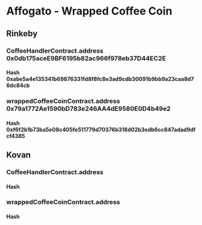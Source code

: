 # Affogato - Wrapped Coffee Coin

## Rinkeby

### CoffeeHandlerContract.address 0x0db175aceE9BF6195b82ac966f978eb37D44EC2E

#### Hash 0xabe5a4e135341b69876331fd8f8fc8e3ad9cdb30091b9bb9a23caa8d76dc84cb

### wrappedCoffeeCoinContract.address 0x79a1772Ae1590bD783e246AA4dE9580E0D4b49e2

#### Hash 0xf6f2b1b73ba5e08c405fe511779d70376b318d02b3edb6cc847adad9dfcf4385

## Kovan

### CoffeeHandlerContract.address

#### Hash

### wrappedCoffeeCoinContract.address

#### Hash
